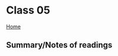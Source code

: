 
# Class 05

[Home](https://markjackson28.github.io/reading-notes/)

## Summary/Notes of readings 


